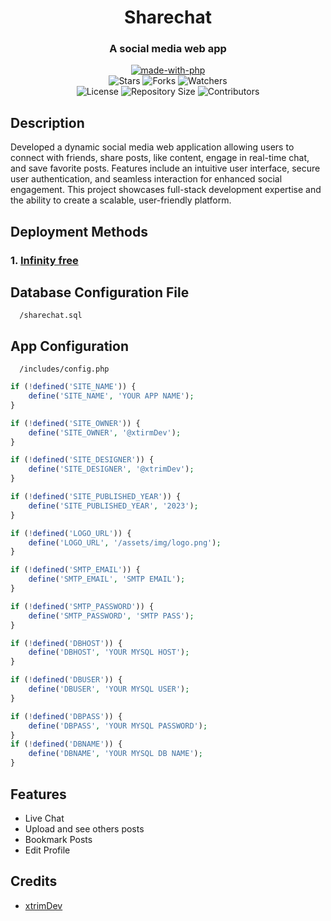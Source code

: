 <h1 align= center>Sharechat</h1>
<h3 align = center>A social media web app</h3>
<p align="center">
<a href="https://www.php.net/"><img src="http://forthebadge.com/images/badges/made-with-php.svg" alt="made-with-php"></a>
<br>
    <img src="https://img.shields.io/github/stars/xtrimDev/Sharechat?style=for-the-badge&color=yellow" alt="Stars">
    <img src="https://img.shields.io/github/forks/xtrimDev/Sharechat?style=for-the-badge&color=green" alt="Forks">
    <img src="https://img.shields.io/github/watchers/xtrimDev/Sharechat?style=for-the-badge&color=yellow" alt="Watchers"> <br>
    <img src="https://img.shields.io/github/license/xtrimDev/Sharechat?style=for-the-badge&color=green" alt="License">
    <img src="https://img.shields.io/github/repo-size/xtrimDev/Sharechat?style=for-the-badge&color=yellow" alt="Repository Size">
    <img src="https://img.shields.io/github/contributors/xtrimDev/Sharechat?style=for-the-badge&color=green" alt="Contributors">
</p>  

## Description
Developed a dynamic social media web application allowing users to connect with friends, share posts, like content, engage in real-time chat, and save favorite posts. Features include an intuitive user interface, secure user authentication, and seamless interaction for enhanced social engagement. This project showcases full-stack development expertise and the ability to create a scalable, user-friendly platform.

## Deployment Methods

### 1. [Infinity free](https://www.infinityfree.com/)


## Database Configuration File
```path
  /sharechat.sql
```
## App Configuration
```path
  /includes/config.php
```
```php
if (!defined('SITE_NAME')) {
    define('SITE_NAME', 'YOUR APP NAME');
}

if (!defined('SITE_OWNER')) {
    define('SITE_OWNER', '@xtirmDev');
}

if (!defined('SITE_DESIGNER')) {
    define('SITE_DESIGNER', '@xtrimDev');
}

if (!defined('SITE_PUBLISHED_YEAR')) {
    define('SITE_PUBLISHED_YEAR', '2023');
}

if (!defined('LOGO_URL')) {
    define('LOGO_URL', '/assets/img/logo.png');
}

if (!defined('SMTP_EMAIL')) {
    define('SMTP_EMAIL', 'SMTP EMAIL');
}

if (!defined('SMTP_PASSWORD')) {
    define('SMTP_PASSWORD', 'SMTP PASS');
}

if (!defined('DBHOST')) {
    define('DBHOST', 'YOUR MYSQL HOST');
}

if (!defined('DBUSER')) {
    define('DBUSER', 'YOUR MYSQL USER');
}

if (!defined('DBPASS')) {
    define('DBPASS', 'YOUR MYSQL PASSWORD');
}
if (!defined('DBNAME')) {
    define('DBNAME', 'YOUR MYSQL DB NAME');
}
```

## Features

- Live Chat
- Upload and see others posts
- Bookmark Posts
- Edit Profile

## Credits
- [xtrimDev](https://github.com/xtrimDev/)
